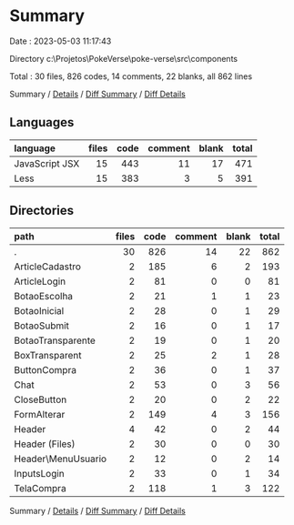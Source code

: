 # Summary

Date : 2023-05-03 11:17:43

Directory c:\\Projetos\\PokeVerse\\poke-verse\\src\\components

Total : 30 files,  826 codes, 14 comments, 22 blanks, all 862 lines

Summary / [Details](details.md) / [Diff Summary](diff.md) / [Diff Details](diff-details.md)

## Languages
| language | files | code | comment | blank | total |
| :--- | ---: | ---: | ---: | ---: | ---: |
| JavaScript JSX | 15 | 443 | 11 | 17 | 471 |
| Less | 15 | 383 | 3 | 5 | 391 |

## Directories
| path | files | code | comment | blank | total |
| :--- | ---: | ---: | ---: | ---: | ---: |
| . | 30 | 826 | 14 | 22 | 862 |
| ArticleCadastro | 2 | 185 | 6 | 2 | 193 |
| ArticleLogin | 2 | 81 | 0 | 0 | 81 |
| BotaoEscolha | 2 | 21 | 1 | 1 | 23 |
| BotaoInicial | 2 | 28 | 0 | 1 | 29 |
| BotaoSubmit | 2 | 16 | 0 | 1 | 17 |
| BotaoTransparente | 2 | 19 | 0 | 1 | 20 |
| BoxTransparent | 2 | 25 | 2 | 1 | 28 |
| ButtonCompra | 2 | 36 | 0 | 1 | 37 |
| Chat | 2 | 53 | 0 | 3 | 56 |
| CloseButton | 2 | 20 | 0 | 2 | 22 |
| FormAlterar | 2 | 149 | 4 | 3 | 156 |
| Header | 4 | 42 | 0 | 2 | 44 |
| Header (Files) | 2 | 30 | 0 | 0 | 30 |
| Header\\MenuUsuario | 2 | 12 | 0 | 2 | 14 |
| InputsLogin | 2 | 33 | 0 | 1 | 34 |
| TelaCompra | 2 | 118 | 1 | 3 | 122 |

Summary / [Details](details.md) / [Diff Summary](diff.md) / [Diff Details](diff-details.md)